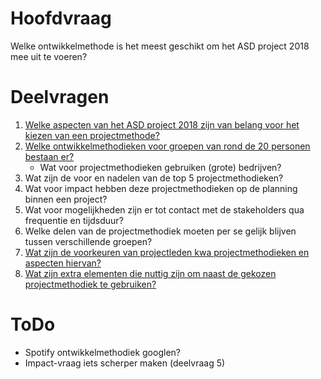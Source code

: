 # Hoofdvraag 
Welke ontwikkelmethode is het meest geschikt om het ASD project 2018 mee uit te voeren?

# Deelvragen
1. [Welke aspecten van het ASD project 2018 zijn van belang voor het kiezen van een projectmethode?](./Deelvragen/1-aspecten.md)
2. [Welke ontwikkelmethodieken voor groepen van rond de 20 personen bestaan er?](./Deelvragen/2-ontwikkelmethodieken-grote-groep.md)
    - Wat voor projectmethodieken gebruiken (grote) bedrijven?
3. Wat zijn de voor en nadelen van de top 5 projectmethodieken?
4. Wat voor impact hebben deze projectmethodieken op de planning binnen een project?
5. Wat voor mogelijkheden zijn er tot contact met de stakeholders qua frequentie en tijdsduur?
6. Welke delen van de projectmethodiek moeten per se gelijk blijven tussen verschillende groepen?
7. [Wat zijn de voorkeuren van projectleden kwa projectmethodieken en aspecten hiervan?](./Deelvragen/8-voorkeuren.md)
8. [Wat zijn extra elementen die nuttig zijn om naast de gekozen projectmethodiek te gebruiken?](./Deelvragen/9-extra-elementen.md)

# ToDo
- Spotify ontwikkelmethodiek googlen?
- Impact-vraag iets scherper maken (deelvraag 5)